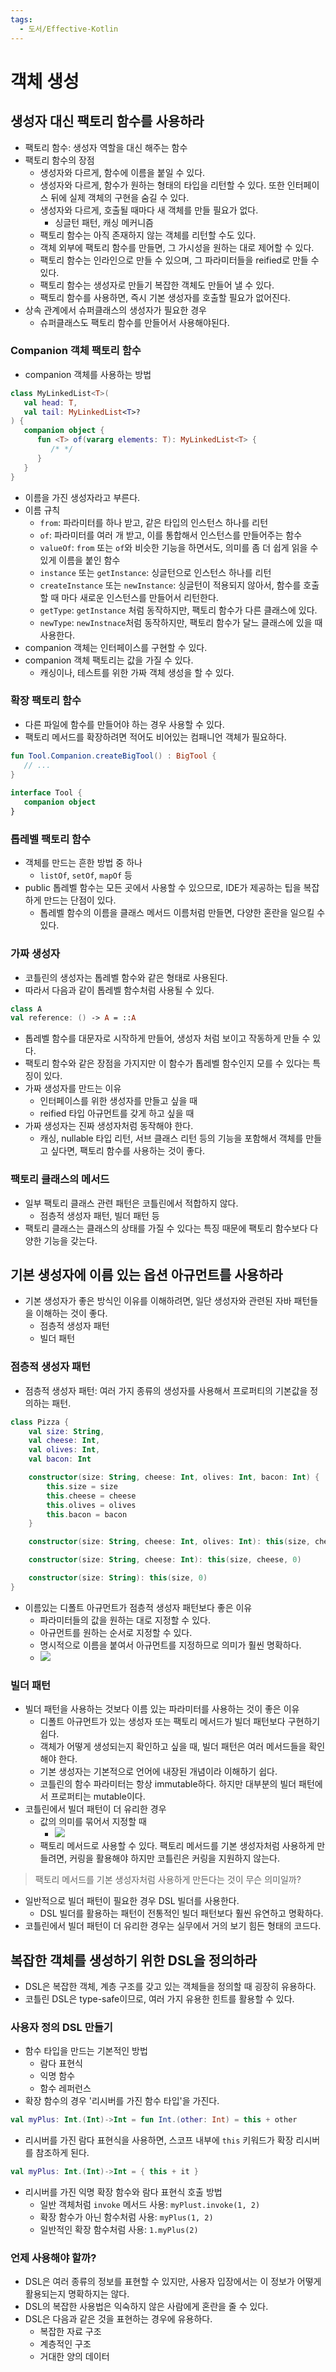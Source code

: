 ```yaml
---
tags:
  - 도서/Effective-Kotlin
---
```


# 객체 생성

## 생성자 대신 팩토리 함수를 사용하라

- 팩토리 함수: 생성자 역할을 대신 해주는 함수
- 팩토리 함수의 장점
	- 생성자와 다르게, 함수에 이름을 붙일 수 있다.
	- 생성자와 다르게, 함수가 원하는 형태의 타입을 리턴할 수 있다. 또한 인터페이스 뒤에 실제 객체의 구현을 숨길 수 있다.
	- 생성자와 다르게, 호출될 때마다 새 객체를 만들 필요가 없다.
		- 싱글턴 패턴, 캐싱 메커니즘
	- 팩토리 함수는 아직 존재하지 않는 객체를 리턴할 수도 있다.
	- 객체 외부에 팩토리 함수를 만들면, 그 가시성을 원하는 대로 제어할 수 있다.
	- 팩토리 함수는 인라인으로 만들 수 있으며, 그 파라미터들을 reified로 만들 수 있다.
	- 팩토리 함수는 생성자로 만들기 복잡한 객체도 만들어 낼 수 있다.
	- 팩토리 함수를 사용하면, 즉시 기본 생성자를 호출할 필요가 없어진다.
- 상속 관계에서 슈퍼클래스의 생성자가 필요한 경우
	- 슈퍼클래스도 팩토리 함수를 만들어서 사용해야된다.

### Companion 객체 팩토리 함수

- companion 객체를 사용하는 방법

```kotlin
class MyLinkedList<T>(  
   val head: T,  
   val tail: MyLinkedList<T>?  
) {  
   companion object {  
      fun <T> of(vararg elements: T): MyLinkedList<T> {  
         /* */  
      }  
   }  
}
```

- 이름을 가진 생성자라고 부른다.
- 이름 규칙
	- `from`: 파라미터를 하나 받고, 같은 타입의 인스턴스 하나를 리턴
	- `of`: 파라미터를 여러 개 받고, 이를 통합해서 인스턴스를 만들어주는 함수
	- `valueOf`: `from` 또는 `of`와 비슷한 기능을 하면서도, 의미를 좀 더 쉽게 읽을 수 있게 이름을 붙인 함수
	- `instance` 또는 `getInstance`: 싱글턴으로 인스턴스 하나를 리턴
	- `createInstance` 또는 `newInstance`: 싱글턴이 적용되지 않아서, 함수를 호출할 때 마다 새로운 인스턴스를 만들어서 리턴한다.
	- `getType`: `getInstance` 처럼 동작하지만, 팩토리 함수가 다른 클래스에 있다.
	- `newType`: `newInstnace`처럼 동작하지만, 팩토리 함수가 달느 클래스에 있을 때 사용한다.
- companion 객체는 인터페이스를 구현할 수 있다.
- companion 객체 팩토리는 값을 가질 수 있다.
	- 캐싱이나, 테스트를 위한 가짜 객체 생성을 할 수 있다.

### 확장 팩토리 함수

- 다른 파일에 함수를 만들어야 하는 경우 사용할 수 있다.
- 팩토리 메서드를 확장하려면 적어도 비어있는 컴패니언 객체가 필요하다.

```kotlin
fun Tool.Companion.createBigTool() : BigTool {  
   // ...  
}  
  
interface Tool {  
   companion object  
}
```

### 톱레벨 팩토리 함수

- 객체를 만드는 흔한 방법 중 하나
	- `listOf`, `setOf`, `mapOf` 등
- public 톱레벨 함수는 모든 곳에서 사용할 수 있으므로, IDE가 제공하는 팁을 복잡하게 만드는 단점이 있다.
	- 톱레벨 함수의 이름을 클래스 메서드 이름처럼 만들면, 다양한 혼란을 일으킬 수 있다.

### 가짜 생성자

- 코틀린의 생성자는 톱레벨 함수와 같은 형태로 사용된다.
- 따라서 다음과 같이 톱레벨 함수처럼 사용될 수 있다.

```kotlin
class A  
val reference: () -> A = ::A
```

- 톱레벨 함수를 대문자로 시작하게 만들어, 생성자 처럼 보이고 작동하게 만들 수 있다.
- 팩토리 함수와 같은 장점을 가지지만 이 함수가 톱레벨 함수인지 모를 수 있다는 특징이 있다.
- 가짜 생성자를 만드는 이유
	- 인터페이스를 위한 생성자를 만들고 싶을 때
	- reified 타입 아규먼트를 갖게 하고 싶을 때
- 가짜 생성자는 진짜 생성자처럼 동작해야 한다.
	- 캐싱, nullable 타입 리턴, 서브 클래스 리턴 등의 기능을 포함해서 객체를 만들고 싶다면, 팩토리 함수를 사용하는 것이 좋다.

### 팩토리 클래스의 메서드

- 일부 팩토리 클래스 관련 패턴은 코틀린에서 적합하지 않다.
	- 점층적 생성자 패턴, 빌더 패턴 등
- 팩토리 클래스는 클래스의 상태를 가질 수 있다는 특징 때문에 팩토리 함수보다 다양한 기능을 갖는다.

## 기본 생성자에 이름 있는 옵션 아규먼트를 사용하라

- 기본 생성자가 좋은 방식인 이유를 이해하려면, 일단 생성자와 관련된 자바 패턴들을 이해하는 것이 좋다.
	- 점층적 생성자 패턴
	- 빌더 패턴

### 점층적 생성자 패턴

- 점층적 생성자 패턴: 여러 가지 종류의 생성자를 사용해서 프로퍼티의 기본값을 정의하는 패턴.

```kotlin
class Pizza {  
	val size: String,
	val cheese: Int,
	val olives: Int,
	val bacon: Int

	constructor(size: String, cheese: Int, olives: Int, bacon: Int) { 
		this.size = size  
		this.cheese = cheese  
		this.olives = olives
		this.bacon = bacon
	}

	constructor(size: String, cheese: Int, olives: Int): this(size, cheese, olives, 0)

	constructor(size: String, cheese: Int): this(size, cheese, 0)

	constructor(size: String): this(size, 0) 
}
```

- 이름있는 디폴트 아규먼트가 점층적 생성자 패턴보다 좋은 이유
	- 파라미터들의 값을 원하는 대로 지정할 수 있다.
	- 아규먼트를 원하는 순서로 지정할 수 있다.
	- 명시적으로 이름을 붙여서 아규먼트를 지정하므로 의미가 훨씬 명확하다.
	- ![](assets/Pasted%20image%2020230607113921.png)
### 빌더 패턴

- 빌더 패턴을 사용하는 것보다 이름 있는 파라미터를 사용하는 것이 좋은 이유
	- 디폴트 아규먼트가 있는 생성자 또는 팩토리 메서드가 빌더 패턴보다 구현하기 쉽다.
	- 객체가 어떻게 생성되는지 확인하고 싶을 때, 빌더 패턴은 여러 메서드들을 확인해야 한다.
	- 기본 생성자는 기본적으로 언어에 내장된 개념이라 이해하기 쉽다.
	- 코틀린의 함수 파라미터는 항상 immutable하다. 하지만 대부분의 빌더 패턴에서 프로퍼티는 mutable이다.
- 코틀린에서 빌더 패턴이 더 유리한 경우
	- 값의 의미를 묶어서 지정할 때
		- ![](assets/Pasted%20image%2020230607115257.png)
	- 팩토리 메서드로 사용할 수 있다. 팩토리 메서드를 기본 생성자처럼 사용하게 만들려면, 커링을 활용해야 하지만 코틀린은 커링을 지원하지 않는다.
> 팩토리 메서드를 기본 생성자처럼 사용하게 만든다는 것이 무슨 의미일까?
- 일반적으로 빌더 패턴이 필요한 경우 DSL 빌더를 사용한다.
	- DSL 빌더를 활용하는 패턴이 전통적인 빌더 패턴보다 훨씬 유연하고 명확하다.
- 코틀린에서 빌더 패턴이 더 유리한 경우는 실무에서 거의 보기 힘든 형태의 코드다.

## 복잡한 객체를 생성하기 위한 DSL을 정의하라

- DSL은 복잡한 객체, 계층 구조를 갖고 있는 객체들을 정의할 때 굉장히 유용하다.
- 코틀린 DSL은 type-safe이므로, 여러 가지 유용한 힌트를 활용할 수 있다.

### 사용자 정의 DSL 만들기

- 함수 타입을 만드는 기본적인 방법
	- 람다 표현식
	- 익명 함수
	- 함수 레퍼런스
- 확장 함수의 경우 '리시버를 가진 함수 타입'을 가진다.

```kotlin
val myPlus: Int.(Int)->Int = fun Int.(other: Int) = this + other
```

- 리시버를 가진 람다 표현식을 사용하면, 스코프 내부에 `this` 키워드가 확장 리시버를 참조하게 된다.

```kotlin
val myPlus: Int.(Int)->Int = { this + it }
```

- 리시버를 가진 익명 확장 함수와 람다 표현식 호출 방법
	- 일반 객체처럼 `invoke` 메서드 사용: `myPlust.invoke(1, 2)`
	- 확장 함수가 아닌 함수처럼 사용: `myPlus(1, 2)`
	- 일반적인 확장 함수처럼 사용: `1.myPlus(2)`

### 언제 사용해야 할까?

- DSL은 여러 종류의 정보를 표현할 수 있지만, 사용자 입장에서는 이 정보가 어떻게 활용되는지 명확하지는 않다.
- DSL의 복잡한 사용법은 익숙하지 않은 사람에게 혼란을 줄 수 있다.
- DSL은 다음과 같은 것을 표현하는 경우에 유용하다.
	- 복잡한 자료 구조
	- 계층적인 구조
	- 거대한 양의 데이터
